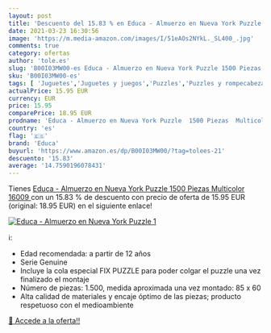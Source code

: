 ```yaml
---
layout: post
title: 'Descuento del 15.83 % en Educa - Almuerzo en Nueva York Puzzle  1'
date: 2021-03-23 16:30:56
image: 'https://m.media-amazon.com/images/I/51eAOs2NYkL._SL400_.jpg'
comments: true
category: ofertas
author: 'tole.es'
slug: 'B00I03MW00-es Educa - Almuerzo en Nueva York Puzzle 1500 Piezas...'
sku: 'B00I03MW00-es'
tags: [ 'Juguetes','Juguetes y juegos','Puzzles','Puzzles y rompecabezas','educa','puzzle', ]
actualPrice: 15.95 EUR
currency: EUR
price: 15.95
comparePrice: 18.95 EUR
prodname: 'Educa - Almuerzo en Nueva York Puzzle  1500 Piezas  Multicolor  16009 '
country: 'es'
flag: '🇪🇸'
brand: 'Educa'
buyurl: 'https://www.amazon.es/dp/B00I03MW00/?tag=tolees-21'
descuento: '15.83'
average: '14.7590196078431'
---
```


Tienes [Educa - Almuerzo en Nueva York Puzzle  1500 Piezas  Multicolor  16009 ](https://www.amazon.es/dp/B00I03MW00/?tag=tolees-21) con un 15.83 % de descuento con precio de oferta de 15.95 EUR (original: 18.95 EUR) en el siguiente enlace!

[![Educa - Almuerzo en Nueva York Puzzle  1](https://m.media-amazon.com/images/I/51eAOs2NYkL._SL400_.jpg)](https://www.amazon.es/dp/B00I03MW00/?tag=tolees-21)

ℹ️:

- Edad recomendada: a partir de 12 años
- Serie Genuine
- Incluye la cola especial FIX PUZZLE para poder colgar el puzzle una vez finalizado el montaje
- Número de piezas: 1.500, medida aproximada una vez montado: 85 x 60
- Alta calidad de materiales y encaje óptimo de las piezas; producto respetuoso con el medioambiente

[🛒 Accede a la oferta!!](https://www.amazon.es/dp/B00I03MW00/?tag=tolees-21)
